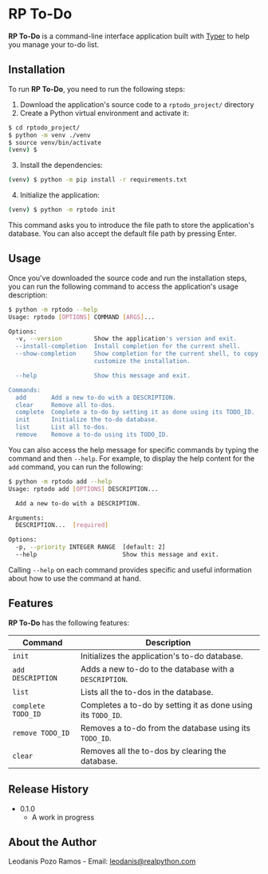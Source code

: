 # RP To-Do

**RP To-Do** is a command-line interface application built with [Typer](https://typer.tiangolo.com/) to help you manage your to-do list.

## Installation

To run **RP To-Do**, you need to run the following steps:

1. Download the application's source code to a `rptodo_project/` directory
2. Create a Python virtual environment and activate it:

```sh
$ cd rptodo_project/
$ python -m venv ./venv
$ source venv/bin/activate
(venv) $
```

3. Install the dependencies:

```sh
(venv) $ python -m pip install -r requirements.txt
```

4. Initialize the application:

```sh
(venv) $ python -m rptodo init
```

This command asks you to introduce the file path to store the application's database. You can also accept the default file path by pressing Enter.

## Usage

Once you've downloaded the source code and run the installation steps, you can run the following command to access the application's usage description:

```sh
$ python -m rptodo --help
Usage: rptodo [OPTIONS] COMMAND [ARGS]...

Options:
  -v, --version         Show the application's version and exit.
  --install-completion  Install completion for the current shell.
  --show-completion     Show completion for the current shell, to copy it or
                        customize the installation.

  --help                Show this message and exit.

Commands:
  add       Add a new to-do with a DESCRIPTION.
  clear     Remove all to-dos.
  complete  Complete a to-do by setting it as done using its TODO_ID.
  init      Initialize the to-do database.
  list      List all to-dos.
  remove    Remove a to-do using its TODO_ID.
```

You can also access the help message for specific commands by typing the command and then `--help`. For example, to display the help content for the `add` command, you can run the following:

```sh
$ python -m rptodo add --help
Usage: rptodo add [OPTIONS] DESCRIPTION...

  Add a new to-do with a DESCRIPTION.

Arguments:
  DESCRIPTION...  [required]

Options:
  -p, --priority INTEGER RANGE  [default: 2]
  --help                        Show this message and exit.
```

Calling `--help` on each command provides specific and useful information about how to use the command at hand.

## Features

**RP To-Do** has the following features:

| Command            | Description                                                  |
| ------------------ | ------------------------------------------------------------ |
| `init`             | Initializes the application's to-do database.                |
| `add DESCRIPTION`  | Adds a new to-do to the database with a `DESCRIPTION`.       |
| `list`             | Lists all the to-dos in the database.                        |
| `complete TODO_ID` | Completes a to-do by setting it as done using its `TODO_ID`. |
| `remove TODO_ID`   | Removes a to-do from the database using its `TODO_ID`.       |
| `clear`            | Removes all the to-dos by clearing the database.             |

## Release History

- 0.1.0
  - A work in progress

## About the Author

Leodanis Pozo Ramos - Email: leodanis@realpython.com
